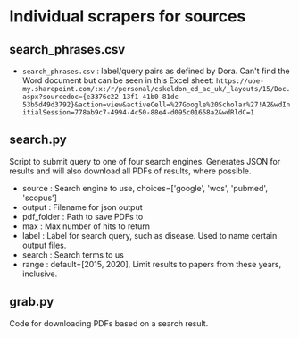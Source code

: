# Individual scrapers for sources

## search_phrases.csv

* `search_phrases.csv` : label/query pairs as defined by Dora. Can't find the Word document but can be seen in this Excel sheet: `https://uoe-my.sharepoint.com/:x:/r/personal/cskeldon_ed_ac_uk/_layouts/15/Doc.aspx?sourcedoc={e3376c22-13f1-41b0-81dc-53b5d49d3792}&action=view&activeCell=%27Google%20Scholar%27!A2&wdInitialSession=778ab9c7-4994-4c50-88e4-d095c01658a2&wdRldC=1`


## search.py

Script to submit query to one of four search engines. Generates JSON for results and will also download all PDFs of results, where possible.

- source 	:  Search engine to use, choices=['google', 'wos', 'pubmed', 'scopus']
- output 	:  Filename for json output
- pdf_folder :  Path to save PDFs to
- max 		:  Max number of hits to return
- label 		:  Label for search query, such as disease. Used to name certain output files.
- search 	:  Search terms to us
- range 		:  default=[2015, 2020], Limit results to papers from these years, inclusive.

## grab.py

Code for downloading PDFs based on a search result.